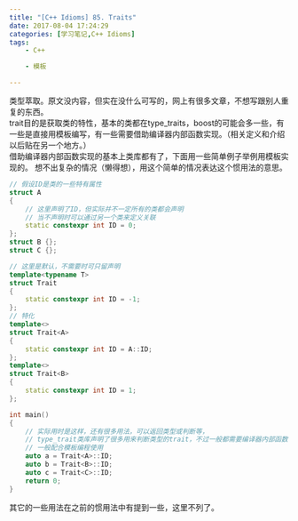 ```yaml
---
title: "[C++ Idioms] 85. Traits"
date: 2017-08-04 17:24:29
categories: [学习笔记,C++ Idioms]
tags:
    - C++

    - 模板

---
```

类型萃取。<!--more-->原文没内容，但实在没什么可写的，网上有很多文章，不想写跟别人重复的东西。  
trait目的是获取类的特性，基本的类都在type_traits，boost的可能会多一些，有一些是直接用模板编写，有一些需要借助编译器内部函数实现。（相关定义和介绍以后贴在另一个地方。）  
借助编译器内部函数实现的基本上类库都有了，下面用一些简单例子举例用模板实现的。
想不出复杂的情况（懒得想），用这个简单的情况表达这个惯用法的意思。  
```cpp
// 假设ID是类的一些特有属性
struct A
{
	// 这里声明了ID，但实际并不一定所有的类都会声明
	// 当不声明时可以通过另一个类来定义关联
	static constexpr int ID = 0;
};
struct B {};
struct C {};

// 这里是默认，不需要时可只留声明
template<typename T>
struct Trait
{
	static constexpr int ID = -1;
};
// 特化
template<>
struct Trait<A>
{
	static constexpr int ID = A::ID;
};
template<>
struct Trait<B>
{
	static constexpr int ID = 1;
};

int main()
{
	// 实际用时是这样，还有很多用法，可以返回类型或判断等，
	// type_trait类库声明了很多用来判断类型的trait，不过一般都需要编译器内部函数
	// 一般配合模板编程使用
	auto a = Trait<A>::ID;
	auto b = Trait<B>::ID;
	auto c = Trait<C>::ID;
	return 0;
}
```
其它的一些用法在之前的惯用法中有提到一些，这里不列了。
